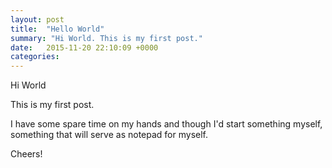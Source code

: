 ```yaml
---
layout: post
title:  "Hello World"
summary: "Hi World. This is my first post."
date:   2015-11-20 22:10:09 +0000
categories: 
---
```

Hi World

This is my first post.
      
I have some spare time on my hands and though I'd start something myself, something that will serve as notepad for myself.

Cheers! 